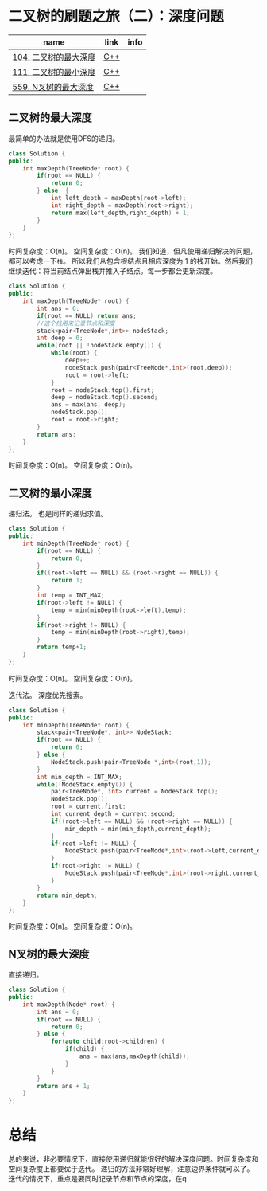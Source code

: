 # 二叉树的刷题之旅（二）：深度问题
| name  | link  | info  |
|---|---|---|
|[104. 二叉树的最大深度](https://leetcode-cn.com/problems/binary-tree-preorder-traversal/)     | [C++](https://github.com/BiBoyang/Algorithm_Rex/blob/master/LeetCode/LeetCode_0104.md)  |   |
|[111. 二叉树的最小深度](https://leetcode-cn.com/problems/minimum-depth-of-binary-tree/)     | [C++](https://github.com/BiBoyang/Algorithm_Rex/blob/master/LeetCode/LeetCode_0111.md)  |   |
|[559. N叉树的最大深度](https://leetcode-cn.com/problems/maximum-depth-of-n-ary-tree/)     | [C++](https://github.com/BiBoyang/Algorithm_Rex/blob/master/LeetCode/LeetCode_0559.md)  |   |

## 二叉树的最大深度
最简单的办法就是使用DFS的递归。
```C++
class Solution {
public:
    int maxDepth(TreeNode* root) {
        if(root == NULL) {
            return 0;
        } else  {
            int left_depth = maxDepth(root->left);
            int right_depth = maxDepth(root->right);
            return max(left_depth,right_depth) + 1;
        }
    }
};
```
时间复杂度：O(n)。
空间复杂度：O(n)。
我们知道，但凡使用递归解决的问题，都可以考虑一下`栈`。
所以我们从包含根结点且相应深度为 1 的栈开始。然后我们继续迭代：将当前结点弹出栈并推入子结点。每一步都会更新深度。

```C++
class Solution {
public:
    int maxDepth(TreeNode* root) {
        int ans = 0;
        if(root == NULL) return ans;
        //这个栈用来记录节点和深度
        stack<pair<TreeNode*,int>> nodeStack;
        int deep = 0;
        while(root || !nodeStack.empty()) {
            while(root) {
                deep++;
                nodeStack.push(pair<TreeNode*,int>(root,deep));
                root = root->left;
            }
            root = nodeStack.top().first;
            deep = nodeStack.top().second;
            ans = max(ans, deep);
            nodeStack.pop();
            root = root->right;
        }
        return ans;
    }
};

```
时间复杂度：O(n)。
空间复杂度：O(n)。


## 二叉树的最小深度
递归法。
也是同样的递归求值。
```C++
class Solution {
public:
    int minDepth(TreeNode* root) {
        if(root == NULL) {
            return 0;
        }
        if((root->left == NULL) && (root->right == NULL)) {
            return 1;
        }
        int temp = INT_MAX;
        if(root->left != NULL) {
            temp = min(minDepth(root->left),temp);
        }
        if(root->right != NULL) {
            temp = min(minDepth(root->right),temp);
        }
        return temp+1;
    }
};
```
时间复杂度：O(n)。
空间复杂度：O(n)。

迭代法。
深度优先搜索。
```C++
class Solution {
public:
    int minDepth(TreeNode* root) {
        stack<pair<TreeNode*, int>> NodeStack;
        if(root == NULL) {
            return 0;
        } else {
            NodeStack.push(pair<TreeNode *,int>(root,1));
        }
        int min_depth = INT_MAX;
        while(!NodeStack.empty()) {
            pair<TreeNode*, int> current = NodeStack.top();
            NodeStack.pop();
            root = current.first;
            int current_depth = current.second;
            if((root->left == NULL) && (root->right == NULL)) {
                min_depth = min(min_depth,current_depth);
            }
            if(root->left != NULL) {
                NodeStack.push(pair<TreeNode*,int>(root->left,current_depth + 1));
            }
            if(root->right != NULL) {
                NodeStack.push(pair<TreeNode*,int>(root->right,current_depth + 1));
            }
        }
        return min_depth;
    }
};
```
时间复杂度：O(n)。
空间复杂度：O(n)。


## N叉树的最大深度
直接递归。
```C++
class Solution {
public:
    int maxDepth(Node* root) {
        int ans = 0;
        if(root == NULL) {
            return 0;
        } else {
            for(auto child:root->children) {
                if(child) {
                    ans = max(ans,maxDepth(child));
                }
            }
        }
        return ans + 1;
    }
};
```

# 总结
总的来说，非必要情况下，直接使用递归就能很好的解决深度问题。时间复杂度和空间复杂度上都要优于迭代。
递归的方法非常好理解，注意边界条件就可以了。
迭代的情况下，重点是要同时记录节点和节点的深度，在q